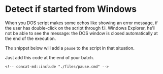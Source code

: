 # Detect if started from Windows

When you DOS script makes some echos like showing an error message, if the user has double-click on the script through f.i. Windows Explorer, he'll not be able to see the message: the DOS window is closed automatically at the end of the execution.

The snippet below will add a `pause` to the script in that situation.

Just add this code at the end of your batch.

```batch
<!-- concat-md::include "./files/pause.cmd" -->
```

